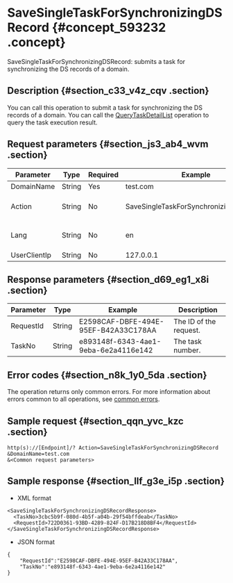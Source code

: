 # SaveSingleTaskForSynchronizingDSRecord {#concept_593232 .concept}

SaveSingleTaskForSynchronizingDSRecord: submits a task for synchronizing the DS records of a domain.

## Description {#section_c33_v4z_cqv .section}

You can call this operation to submit a task for synchronizing the DS records of a domain. You can call the [QueryTaskDetailList](https://help.aliyun.com/document_detail/67710.html) operation to query the task execution result.

## Request parameters {#section_js3_ab4_wvm .section}

|Parameter|Type|Required|Example|Description|
|---------|----|--------|-------|-----------|
|DomainName|String|Yes|test.com|The domain name.|
|Action|String|No|SaveSingleTaskForSynchronizingDSRecord|The operation that you want to perform. Set the value to SaveSingleTaskForSynchronizingDSRecord.|
|Lang|String|No|en|The language of the returned error message. Valid values: zh \(Chinese\) and en \(English\). Default value: en|
|UserClientIp|String|No|127.0.0.1|The user client's IP address.|

## Response parameters {#section_d69_eg1_x8i .section}

|Parameter|Type|Example|Description|
|---------|----|-------|-----------|
|RequestId|String|E2598CAF-DBFE-494E-95EF-B42A33C178AA|The ID of the request.|
|TaskNo|String|e893148f-6343-4ae1-9eba-6e2a4116e142|The task number.|

## Error codes {#section_n8k_1y0_5da .section}

The operation returns only common errors. For more information about errors common to all operations, see [common errors](https://error-center.alibabacloud.com/status/product/Domain).

## Sample request {#section_qqn_yvc_kzc .section}

``` {#codeblock_iwc_l2w_4mq}
http(s)://[Endpoint]/? Action=SaveSingleTaskForSynchronizingDSRecord
&DomainName=test.com
&<Common request parameters>
```

## Sample response {#section_llf_g3e_i5p .section}

-   XML format

``` {#codeblock_jmx_6jm_soo}
<SaveSingleTaskForSynchronizingDSRecordResponse>
  <TaskNo>3cbc5b9f-080d-4b5f-a04b-29f54bffdeab</TaskNo>
  <RequestId>722D0361-93BD-4289-824F-D17B218D8BF4</RequestId>
</SaveSingleTaskForSynchronizingDSRecordResponse>
```

-   JSON format

``` {#codeblock_c2x_3if_mon}
{
    "RequestId":"E2598CAF-DBFE-494E-95EF-B42A33C178AA",
    "TaskNo":"e893148f-6343-4ae1-9eba-6e2a4116e142"
}
```


